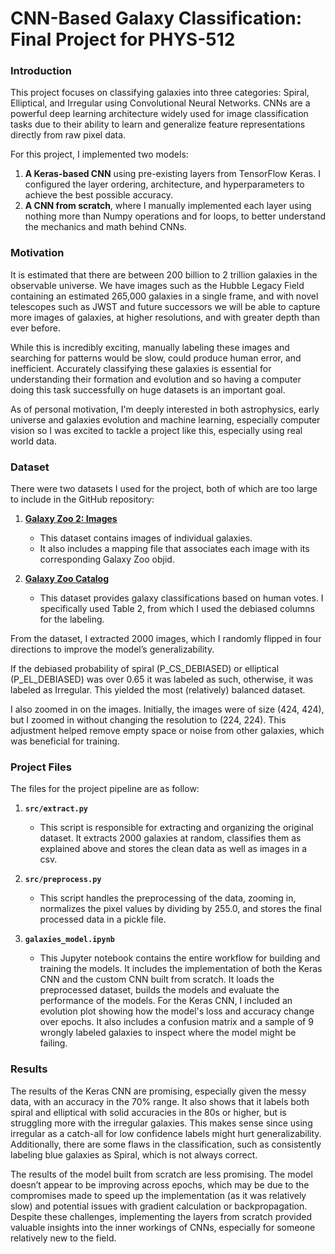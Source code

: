 # CNN-Based Galaxy Classification: Final Project for PHYS-512

### Introduction  
This project focuses on classifying galaxies into three categories: Spiral, Elliptical, and Irregular using Convolutional Neural Networks. CNNs are a powerful deep learning architecture widely used for image classification tasks due to their ability to learn and generalize feature representations directly from raw pixel data.

For this project, I implemented two models:  
1. **A Keras-based CNN** using pre-existing layers from TensorFlow Keras. I configured the layer ordering, architecture, and hyperparameters to achieve the best possible accuracy. 
2. **A CNN from scratch**, where I manually implemented each layer using nothing more than Numpy operations and for loops, to better understand the mechanics and math behind CNNs.

### Motivation
It is estimated that there are between 200 billion to 2 trillion galaxies in the observable universe. We have images such as the Hubble Legacy Field containing an estimated 265,000 galaxies in a single frame, and with novel telescopes such as JWST and future successors we will be able to capture more images of galaxies, at higher resolutions, and with greater depth than ever before.

While this is incredibly exciting, manually labeling these images and searching for patterns would be slow, could produce human error, and inefficient. Accurately classifying these galaxies is essential for understanding their formation and evolution and so having a computer doing this task successfully on huge datasets is an important goal.

As of personal motivation, I'm deeply interested in both astrophysics, early universe and galaxies evolution and machine learning, especially computer vision so I was excited to tackle a project like this, especially using real world data.

### Dataset
There were two datasets I used for the project, both of which are too large to include in the GitHub repository:
1. **[Galaxy Zoo 2: Images](https://www.kaggle.com/datasets/jaimetrickz/galaxy-zoo-2-images)**  
   - This dataset contains images of individual galaxies.  
   - It also includes a mapping file that associates each image with its corresponding Galaxy Zoo objid.

2. **[Galaxy Zoo Catalog](https://data.galaxyzoo.org/)**  
   - This dataset provides galaxy classifications based on human votes. I specifically used Table 2, from which I used the debiased columns for the labeling.
  
From the dataset, I extracted 2000 images, which I randomly flipped in four directions to improve the model’s generalizability.

If the debiased probability of spiral (P_CS_DEBIASED) or elliptical (P_EL_DEBIASED) was over 0.65 it was labeled as such, otherwise, it was labeled as Irregular. This yielded the most (relatively) balanced dataset.

I also zoomed in on the images. Initially, the images were of size (424, 424), but I zoomed in without changing the resolution to (224, 224). This adjustment helped remove empty space or noise from other galaxies, which was beneficial for training.
   
### Project Files
The files for the project pipeline are as follow:

1. **`src/extract.py`**  
   - This script is responsible for extracting and organizing the original dataset. It extracts 2000 galaxies at random, classifies them as explained above and stores the clean data as well as images in a csv. 

2. **`src/preprocess.py`**  
   - This script handles the preprocessing of the data, zooming in, normalizes the pixel values by dividing by 255.0, and stores the final processed data in a pickle file.

3. **`galaxies_model.ipynb`**  
   - This Jupyter notebook contains the entire workflow for building and training the models. It includes the implementation of both the Keras CNN and the custom CNN built from scratch. It loads the preprocessed dataset, builds the models and evaluate the performance of the models. For the Keras CNN, I included an evolution plot showing how the model's loss and accuracy change over epochs. It also includes a confusion matrix and a sample of 9 wrongly labeled galaxies to inspect where the model might be failing.

### Results
The results of the Keras CNN are promising, especially given the messy data, with an accuracy in the 70% range. It also shows that it labels both spiral and elliptical with solid accuracies in the 80s or higher, but is struggling more with the irregular galaxies. This makes sense since using irregular as a catch-all for low confidence labels might hurt generalizability. Additionally, there are some flaws in the classification, such as consistently labeling blue galaxies as Spiral, which is not always correct.

The results of the model built from scratch are less promising. The model doesn’t appear to be improving across epochs, which may be due to the compromises made to speed up the implementation (as it was relatively slow) and potential issues with gradient calculation or backpropagation. Despite these challenges, implementing the layers from scratch provided valuable insights into the inner workings of CNNs, especially for someone relatively new to the field.
